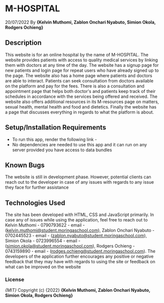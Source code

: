 # M-HOSPITAL
20/07/2022
By **{Kelvin Muthomi, Zablon Onchari Nyabuto, Simion Okola, Rodgers Ochieng}**
## Description
This website is for an online hospital by the name of M-HOSPITAL. The website provides patients with access to quality medical services by linking them with doctors at any time of the day. The website has a signup page for new patients and login page for repeat users who have already signed up to the page. The website also has a home page where patients and doctors are able to interact. Patients can seek consultation from doctors available on the platform and pay for the fees. There is also a consultation and appointment page that helps both doctor's and patients keep track of their schedules in accordance with the services being offered and received. The website also offers additional resources in its M-resources page on matters, sexual health, mental health and food and dietetics. Finally the website has a page that discusses everything in regards to what the platform is about.  
## Setup/Installation Requirements
* To run this app, render the following link - 
* No dependencies are needed to use this app and it can run on any server provided you have access to data bundles
## Known Bugs
The website is still in development phase. However, potential clients can reach out to the developer in case of any issues with regards to any issue they face for further assistance
## Technologies Used
The site has been developed with HTML, CSS and JavaScript primarily. In case any of issues while using the application, feel free to reach out to Kelvin Muthomi - 0790793622 - email - (kelvin.muthomi@student.moringaschool.com), Zablon Onchari Nyabuto - 0702445523 - email - (zablon.nyabuto@student.moringaschool.com), Simion Okola - 0723996554 - email - (simion.okola@student.moringaschool.com), Rodgers Ochieng - 0743159890 - email - (rodges.ochieng@student.moringaschool.com). The developers of the application further encourages any positive or negative feedback that they may have with regards to using the site or feedback on what can be improved on the website
### License
*{MIT}*
Copyright (c) {2022} **{Kelvin Muthomi, Zablon Onchari Nyabuto, Simion Okola, Rodgers Ochieng}**